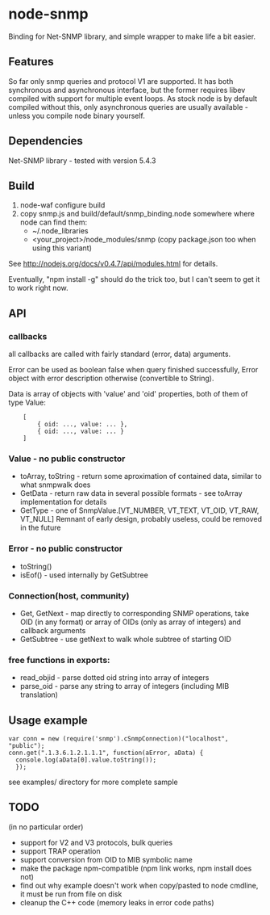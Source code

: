 node-snmp
=========

Binding for Net-SNMP library, and simple wrapper  to make life a bit easier.


Features
--------
So far only snmp queries and protocol V1 are supported. It has both synchronous
and asynchronous interface, but the former requires libev compiled with support
for multiple  event loops. As stock  node is by default  compiled without this,
only  asynchronous queries  are usually  available  - unless  you compile  node
binary yourself.


Dependencies
------------
Net-SNMP library - tested with version 5.4.3


Build
-----
1.  node-waf configure build
2.  copy  snmp.js and  build/default/snmp_binding.node somewhere where  node can
    find them:
    *   ~/.node_libraries
    *   <your_project>/node_modules/snmp (copy package.json too when using this
        variant)

See http://nodejs.org/docs/v0.4.7/api/modules.html for details.

Eventually, "npm install -g"  should do the trick too, but I  can't seem to get
it to work right now.


API
---

### callbacks
all callbacks are called with fairly standard (error, data) arguments.
  
Error can  be used as boolean  false when query finished  successfully, Error
object with error description otherwise (convertible to String).
  
Data is array of  objects with 'value' and 'oid' properties,  both of them of
type Value:

        [
            { oid: ..., value: ... },
            { oid: ..., value: ... }
        ]

### Value - no public constructor
*   toArray, toString - return some  aproximation of contained data, similar to
    what snmpwalk does
*   GetData  - return  raw  data  in several  possible  formats  - see  toArray
    implementation for details
*   GetType -  one of  SnmpValue.[VT_NUMBER, VT_TEXT, VT_OID,  VT_RAW, VT_NULL]
    Remnant of early design, probably useless, could be removed in the future

### Error - no public constructor
*   toString()
*   isEof() - used internally by GetSubtree

### Connection(host, community)
*   Get, GetNext - map directly to  corresponding SNMP operations, take OID (in
    any  format) or  array of  OIDs (only  as array  of integers)  and callback
    arguments
*   GetSubtree - use getNext to walk whole subtree of starting OID

### free functions in exports:
*   read_objid - parse dotted oid string into array of integers
*   parse_oid  -  parse  any  string   to  array  of  integers  (including  MIB
    translation)


Usage example
-------------

    var conn = new (require('snmp').cSnmpConnection)("localhost", "public");
    conn.get(".1.3.6.1.2.1.1.1", function(aError, aData) {
      console.log(aData[0].value.toString());
      });

see examples/ directory for more complete sample


TODO
----
(in no particular order)

*   support for V2 and V3 protocols, bulk queries
*   support TRAP operation
*   support conversion from OID to MIB symbolic name
*   make the package npm-compatible (npm link works, npm install does not)
*   find out why example doesn't work when copy/pasted to node cmdline, it must
    be run from file on disk
*   cleanup the C++ code (memory leaks in error code paths)

